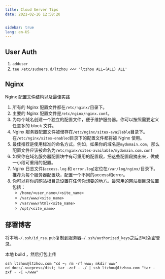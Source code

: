 ```yaml
---
title: Cloud Server Tips
date: 2021-02-16 12:58:20


sidebar: true
lang: en-US
---
```



<!-- more -->


## User Auth

1. `adduser`
2. `tee /etc/sudoers.d/ltzhou <<< 'ltzhou ALL=(ALL) ALL'`

## Nginx

Nginx 配置文件结构以及最佳实践

1. 所有的 Nginx 配置文件都在`/etc/nginx/`目录下。
2. 主要的 Nginx 配置文件是`/etc/nginx/nginx.conf`。
3. 为每个域名创建一个独立的配置文件，便于维护服务器。你可以按照需要定义任意多的 block 文件。
4. Nginx 服务器配置文件被储存在`/etc/nginx/sites-available`目录下。在`/etc/nginx/sites-enabled`目录下的配置文件都将被 Nginx 使用。
5. 最佳推荐是使用标准的命名方式。例如，如果你的域名是`mydomain.com`，那么配置文件应该被命名为`/etc/nginx/sites-available/mydomain.com.conf`
6. 如果你在域名服务器配置块中有可重用的配置段，把这些配置段摘出来，做成一小段可重用的配置。
7. Nginx 日志文件(`access.log` 和 `error.log`)定位在`/var/log/nginx/`目录下。推荐为每个服务器配置块，配置一个不同的access和error。
8. 你可以将你的网站根目录设置在任何你想要的地方。最常用的网站根目录位置包括：
   - `/home/<user_name>/<site_name>`
   - `/var/www/<site_name>`
   - `/var/www/html/<site_name>`
   - `/opt/<site_name>`


## 部署博客

将本地`~/.ssh/id_rsa.pub`复制到服务器`~/.ssh/authorized_keys`之后即可免密登录。

本地 build ，然后打包上传
```
ssh ltzhou@ltzhou.com "cd ~; rm -rf www; mkdir www"
cd docs/.vuepress/dist; tar -zcf - ./ | ssh ltzhou@ltzhou.com "tar -zxf - -C ~/www"
```